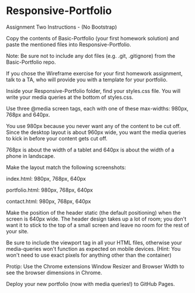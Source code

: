 # Responsive-Portfolio


Assignment Two Instructions - (No Bootstrap)


Copy the contents of Basic-Portfolio (your first homework solution) and paste the mentioned files into Responsive-Portfolio.


Note: Be sure not to include any dot files (e.g. .git, .gitignore) from the Basic-Portfolio repo.


If you chose the Wireframe exercise for your first homework assignment, talk to a TA, who will provide you with a template for your portfolio.


Inside your Responsive-Portfolio folder, find your styles.css file. You will write your media queries at the bottom of styles.css.


Use three @media screen tags, each with one of these max-widths: 980px, 768px and 640px.


You use 980px because you never want any of the content to be cut off. Since the desktop layout is about 960px wide, you want the media queries to kick in before your content gets cut off.


768px is about the width of a tablet and 640px is about the width of a phone in landscape.




Make the layout match the following screenshots:


index.html: 980px, 768px, 640px


portfolio.html: 980px, 768px, 640px


contact.html: 980px, 768px, 640px




Make the position of the header static (the default positioning) when the screen is 640px wide. The header design takes up a lot of room; you don't want it to stick to the top of a small screen and leave no room for the rest of your site.


Be sure to include the viewport tag in all your HTML files, otherwise your media-queries won't function as expected on mobile devices. (Hint: You won't need to use exact pixels for anything other than the container)


Protip: Use the Chrome extensions Window Resizer and Browser Width to see the browser dimensions in Chrome.


Deploy your new portfolio (now with media queries!) to GitHub Pages.
